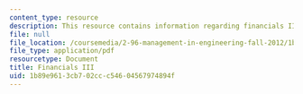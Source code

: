 ```yaml
---
content_type: resource
description: This resource contains information regarding financials III.
file: null
file_location: /coursemedia/2-96-management-in-engineering-fall-2012/1b89e9613cb702ccc54604567974894f_MIT2_96F12_lec07.pdf
file_type: application/pdf
resourcetype: Document
title: Financials III
uid: 1b89e961-3cb7-02cc-c546-04567974894f
---
```

